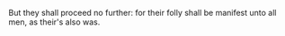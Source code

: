 But they shall proceed no further: for their folly shall be manifest unto all men, as their's also was.
